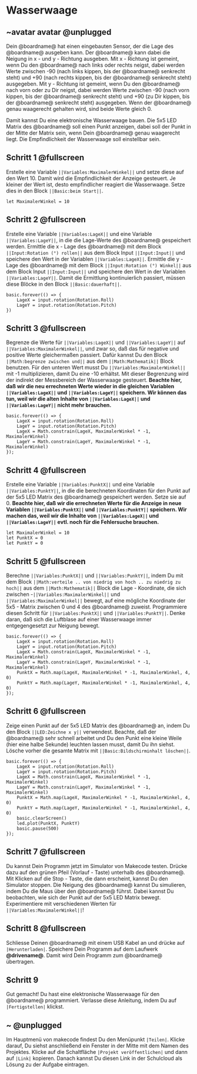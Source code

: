 # Wasserwaage

## ~avatar avatar @unplugged

Dein @boardname@ hat einen eingebauten Sensor, der die Lage des @boardname@ ausgeben kann.
Der @boardname@ kann dabei die Neigung in x - und y - Richtung ausgeben. Mit x - Richtung ist gemeint, wenn Du den @boardname@
nach links oder rechts neigst, dabei werden Werte zwischen -90 (nach links kippen, bis der @boardname@ senkrecht steht) und +90 (nach rechts kippen, bis der @boardname@ senkrecht steht) ausgegeben.
Mit y - Richtung ist gemeint, wenn Du den @boardname@ nach vorn oder zu Dir neigst, dabei werden Werte zwischen -90 
(nach vorn kippen, bis der @boardname@ senkrecht steht) und +90 (zu Dir kippen, bis der @boardname@ senkrecht steht) ausgegeben. Wenn der @boardname@ genau waagerecht gehalten wird, sind beide Werte gleich 0.
 
Damit kannst Du eine elektronische Wasserwaage bauen. Die 5x5 LED Matrix des @boardname@ soll einen Punkt anzeigen, dabei soll der Punkt in der Mitte der Matrix sein, wenn Dein @boardname@ genau waagerecht liegt. 
Die Empfindlichkeit der Wasserwaage soll einstellbar sein.


## Schritt 1 @fullscreen

Erstelle eine Variable ``||Variables:MaximalerWinkel||`` und setze diese auf den Wert 10. Damit wird die Empfindlichkeit der Anzeige gesteuert.
Je kleiner der Wert ist, desto empfindlicher reagiert die Wasserwaage.
Setze dies in den Block  ``||Basic:beim Start||``.

```blocks
let MaximalerWinkel = 10
```


## Schritt 2 @fullscreen

Erstelle eine Variable ``||Variables:LageX||`` und eine Variable ``||Variables:LageY||``, in die die Lage-Werte des @boardname@ gespeichert werden.
Ermittle die x - Lage des @boardname@ mit dem Block ``||Input:Rotation (°) rollen||`` aus dem Block Input ``||Input:Input||``
und speichere den Wert in der Variablen ``||Variables:LageX||``. Ermittle die y - Lage des @boardname@ mit dem Block ``||Input:Rotation (°) Winkel||`` aus dem Block Input ``||Input:Input||``
und speichere den Wert in der Variablen ``||Variables:LageY||``. 
Damit die Ermittlung kontinuierlich passiert, müssen diese Blöcke in den Block  ``||Basic:dauerhaft||``.

```blocks
basic.forever(() => {
    LageX = input.rotation(Rotation.Roll)
    LageY = input.rotation(Rotation.Pitch)
})
```


## Schritt 3 @fullscreen

Begrenze die Werte für ``||Variables:LageX||`` und ``||Variables:LageY||`` auf ``||Variables:MaximalerWinkel||``, 
und zwar so, daß das für negative und positive Werte gleichermaßen passiert. Dafür kannst Du den Block ``||Math:begrenze zwischen und||``
aus dem ``||Math:Mathematik||`` Block benutzen. Für den unteren Wert musst Du ``||Variables:MaximalerWinkel||`` mit -1 multiplizieren, 
damit Du eine -10 erhältst. Mit dieser Begrenzung wird der indirekt der Messbereich der Wasserwaage gesteuert.
**Beachte hier, daß wir die neu errechneten Werte wieder in die gleichen Variablen ``||Variables:LageX||`` und ``||Variables:LageY||`` speichern. Wir können das tun, weil wir die alten Inhalte von ``||Variables:LageX||`` und ``||Variables:LageY||`` nicht mehr brauchen.**

```blocks
basic.forever(() => {
    LageX = input.rotation(Rotation.Roll)
    LageY = input.rotation(Rotation.Pitch)
    LageX = Math.constrain(LageX, MaximalerWinkel * -1, MaximalerWinkel)
    LageY = Math.constrain(LageY, MaximalerWinkel * -1, MaximalerWinkel)
});
```


## Schritt 4 @fullscreen

Erstelle eine Variable ``||Variables:PunktX||`` und eine Variable ``||Variables:PunktY||``, 
in die die berechneten Koordinaten für den Punkt auf der 5x5 LED Matrix des @boardname@ gespeichert werden.
Setze sie auf 0.
**Beachte hier, daß wir die errechneten Werte für die Anzeige in neue Variablen ``||Variables:PunktX||`` und ``||Variables:PunktY||`` speichern. Wir machen das, weil wir die Inhalte von ``||Variables:LageX||`` und ``||Variables:LageY||`` evtl. noch für die Fehlersuche brauchen.**


```blocks
let MaximalerWinkel = 10
let PunktX = 0
let PunktY = 0
```

## Schritt 5 @fullscreen

Berechne ``||Variables:PunktX||`` und ``||Variables:PunktY||``, indem Du mit dem Block ``||Math:verteile .. von niedrig von hoch .. zu niedrig zu hoch||``
aus dem ``||Math:Mathematik||`` Block die Lage - Koordinate, die sich zwischen -``||Variables:MaximalerWinkel||`` und ``||Variables:MaximalerWinkel||`` 
bewegt, auf eine mögliche Koordinate der 5x5 - Matrix zwischen 0 und 4 des @boardname@ zuweist. Programmiere diesen Schritt für ``||Variables:PunktX||`` und ``||Variables:PunktY||``. 
Denke daran, daß sich die Luftblase auf einer Wasserwaage immer entgegengesetzt zur Neigung bewegt.


```blocks
basic.forever(() => {
    LageX = input.rotation(Rotation.Roll)
    LageY = input.rotation(Rotation.Pitch)
    LageX = Math.constrain(LageX, MaximalerWinkel * -1, MaximalerWinkel)
    LageY = Math.constrain(LageY, MaximalerWinkel * -1, MaximalerWinkel)
    PunktX = Math.map(LageX, MaximalerWinkel * -1, MaximalerWinkel, 4, 0)
    PunktY = Math.map(LageY, MaximalerWinkel * -1, MaximalerWinkel, 4, 0)
});
```


## Schritt 6 @fullscreen

Zeige einen Punkt auf der 5x5 LED Matrix des @boardname@ an, indem Du den Block ``||LED:Zeichne x y||`` verwendest. 
Beachte, daß der @boardname@ sehr schnell arbeitet und Du den Punkt eine kleine Weile (hier eine halbe Sekunde) 
leuchten lassen musst, damit Du ihn siehst. Lösche vorher die gesamte Matrix mit ``||Basic:Bildschirminhalt löschen||``. 

```blocks
basic.forever(() => {
    LageX = input.rotation(Rotation.Roll)
    LageY = input.rotation(Rotation.Pitch)
    LageX = Math.constrain(LageX, MaximalerWinkel * -1, MaximalerWinkel)
    LageY = Math.constrain(LageY, MaximalerWinkel * -1, MaximalerWinkel)
    PunktX = Math.map(LageX, MaximalerWinkel * -1, MaximalerWinkel, 4, 0)
    PunktY = Math.map(LageY, MaximalerWinkel * -1, MaximalerWinkel, 4, 0)
    basic.clearScreen()
    led.plot(PunktX, PunktY)
    basic.pause(500)
});
```


## Schritt 7 @fullscreen

Du kannst Dein Programm jetzt im Simulator von Makecode testen. Drücke dazu auf den grünen Pfeil (Vorlauf - Taste) unterhalb des @boardname@.
Mit Klicken auf die Stop - Taste, die dann erscheint, kannst Du den Simulator stoppen. Die Neigung des @boardname@ kannst Du simulieren, 
indem Du die Maus über den @boardname@ führst. Dabei kannst Du beobachten, wie sich der Punkt auf der 5x5 LED Matrix bewegt. 
Experimentiere mit verschiedenen Werten für ``||Variables:MaximalerWinkel||``!  


## Schritt 8 @fullscreen

Schliesse Deinen @boardname@ mit einem USB Kabel an und drücke auf ``|Herunterladen|``. Speichere Dein Programm auf dem Laufwerk **@drivename@**. 
Damit wird Dein Programm zum @boardname@ übertragen.


## Schritt 9

Gut gemacht! Du hast eine elektronische Wasserwaage für den @boardname@ programmiert.
Verlasse diese Anleitung, indem Du auf ``|Fertigstellen|`` klickst. 


## ~ @unplugged
Im Hauptmenü von makecode findest Du den Menüpunkt ``|Teilen|``. 
Klicke darauf, Du siehst anschließend ein Fenster in der Mitte mit dem Namen des Projektes. 
Klicke auf die Schaltfläche ``|Projekt veröffentlichen|`` und dann auf ``|Link|`` kopieren. 
Danach kannst Du diesen Link in der Schulcloud als Lösung zu der Aufgabe eintragen.
